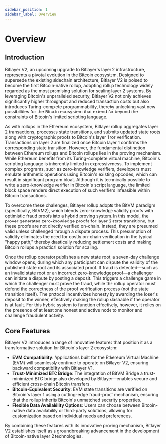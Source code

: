 ```yaml
---
sidebar_position: 1
sidebar_label: Overview
---
```


# Overview

## Introduction

Bitlayer V2, an upcoming upgrade to Bitlayer's layer 2 infrastructure, represents a pivotal evolution in the Bitcoin ecosystem. Designed to supersede the existing sidechain architecture, Bitlayer V2 is poised to become the first Bitcoin-native rollup, adopting rollup technology widely regarded as the most promising solution for scaling layer 2 systems. By leveraging Bitcoin's unparalleled security, Bitlayer V2 not only achieves significantly higher throughput and reduced transaction costs but also introduces Turing-complete programmability, thereby unlocking vast new possibilities for the Bitcoin ecosystem that extend far beyond the constraints of Bitcoin's limited scripting language.

As with rollups in the Ethereum ecosystem, Bitlayer rollup aggregates layer 2 transactions, processes state transitions, and submits updated state roots along with cryptographic proofs to Bitcoin's layer 1 for verification. Transactions on layer 2 are finalized once Bitcoin layer 1 confirms the corresponding state transition. However, the fundamental distinction between Ethereum rollups and Bitcoin rollups lies in the proving mechanism. While Ethereum benefits from its Turing-complete virtual machine, Bitcoin's scripting language is inherently limited in expressiveness. To implement complex programs, such as zero-knowledge verifiers, developers must emulate arithmetic operations using Bitcoin's existing opcodes, which can result in significant program bloat. Although it is technically possible to write a zero-knowledge verifier in Bitcoin's script language, the limited block space renders direct execution of such verifiers infeasible within Bitcoin transactions.

To overcome these challenges, Bitlayer rollup adopts the BitVM paradigm (specifically, BitVM2), which blends zero-knowledge validity proofs with optimistic fraud proofs into a hybrid proving system. In this model, the prover generates zero-knowledge proofs for layer 2 state transitions, but these proofs are not directly verified on-chain. Instead, they are presumed valid unless challenged through a dispute process. This presumption of validity eliminates the need for costly on-chain verification in the typical "happy path," thereby drastically reducing settlement costs and making Bitcoin rollups a practical solution for scaling.

Once the rollup operator publishes a new state root, a seven-day challenge window opens, during which any participant can dispute the validity of the published state root and its associated proof. If fraud is detected—such as an invalid state root or an incorrect zero-knowledge proof—a challenger can initiate a dispute by posting a deposit. This triggers a challenge game in which the challenger must prove the fraud, while the rollup operator must defend the correctness of the proof verification process (not the state transition itself). The protocol incentivizes honesty by awarding the loser's deposit to the winner, effectively making the rollup slashable if the operator is at fault. For this hybrid system to function effectively, however, it relies on the presence of at least one honest and active node to monitor and challenge fraudulent activity.

## Core Features

Bitlayer V2 introduces a range of innovative features that position it as a transformative solution for Bitcoin's layer 2 ecosystem:

- **EVM Compatibility**: Applications built for the Ethereum Virtual Machine (EVM) will seamlessly continue to operate on Bitlayer V2, ensuring backward compatibility with Bitlayer V1.
- **Trust-Minimized BTC Bridge**: The integration of BitVM Bridge a trust-minimized BTC bridge also developed by Bitlayer—enables secure and efficient cross-chain Bitcoin transfers.
- **Bitcoin-Equivalent Security**: EVM state transitions are verified on Bitcoin's layer 1 using a cutting-edge fraud-proof mechanism, ensuring that the rollup inherits Bitcoin's unmatched security properties.
- **Flexible Data Availability Options**: Users can choose between Bitcoin-native data availability or third-party solutions, allowing for customization based on individual needs and preferences.

By combining these features with its innovative proving mechanism, Bitlayer V2 establishes itself as a groundbreaking advancement in the development of Bitcoin-native layer 2 technologies.
